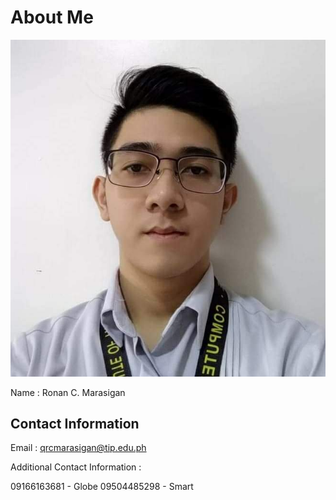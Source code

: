 # About Me
![alt text](https://github.com/rmarasigan-tip/rmarasigan-tip/blob/images/Ronan.jpg)

Name : Ronan C. Marasigan

## Contact Information

Email : qrcmarasigan@tip.edu.ph

Additional Contact Information :

09166163681 - Globe
09504485298 - Smart
